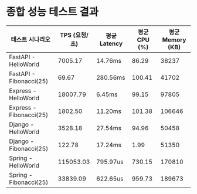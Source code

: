 # 종합 성능 테스트 결과

| 테스트 시나리오 | TPS (요청/초) | 평균 Latency | 평균 CPU (%) | 평균 Memory (KB) |
|---|---|---|---|---|
| FastAPI - HelloWorld | 7005.17 | 14.76ms | 86.29 | 38237 |
| FastAPI - Fibonacci(25) | 69.67 | 280.56ms | 100.41 | 41702 |
| Express - HelloWorld | 18007.79 | 6.45ms | 99.15 | 97805 |
| Express - Fibonacci(25) | 1802.50 | 11.20ms | 101.38 | 106646 |
| Django - HelloWorld | 3528.18 | 27.54ms | 94.96 | 50458 |
| Django - Fibonacci(25) | 122.78 | 17.24ms | 1.99 | 51350 |
| Spring - HelloWorld | 115053.03 | 795.97us | 730.15 | 170810 |
| Spring - Fibonacci(25) | 33839.09 | 622.65us | 959.73 | 189673 |
